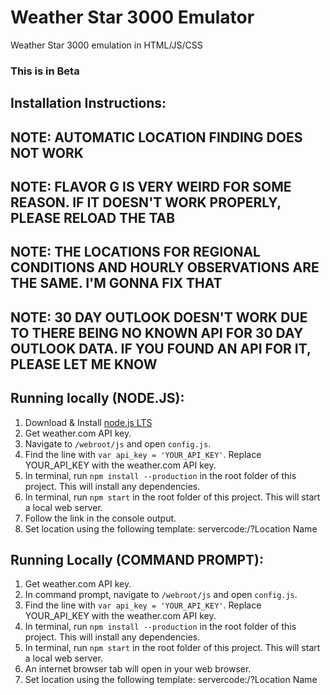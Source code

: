 # Weather Star 3000 Emulator
Weather Star 3000 emulation in HTML/JS/CSS

### This is in Beta

## Installation Instructions:

## NOTE: AUTOMATIC LOCATION FINDING DOES NOT WORK
## NOTE: FLAVOR G IS VERY WEIRD FOR SOME REASON. IF IT DOESN'T WORK PROPERLY, PLEASE RELOAD THE TAB
## NOTE: THE LOCATIONS FOR REGIONAL CONDITIONS AND HOURLY OBSERVATIONS ARE THE SAME. I'M GONNA FIX THAT
## NOTE: 30 DAY OUTLOOK DOESN'T WORK DUE TO THERE BEING NO KNOWN API FOR 30 DAY OUTLOOK DATA. IF YOU FOUND AN API FOR IT, PLEASE LET ME KNOW

## Running locally (NODE.JS):
1. Download & Install [node.js LTS](https://nodejs.org/en/)
2. Get weather.com API key.
3. Navigate to `/webroot/js` and open `config.js`.
4. Find the line with `var api_key = 'YOUR_API_KEY'`. Replace YOUR_API_KEY with the weather.com API key.
5. In terminal, run `npm install --production` in the root folder of this project. This will install any dependencies.
6. In terminal, run `npm start` in the root folder of this project. This will start a local web server.
7. Follow the link in the console output.
8. Set location using the following template: servercode:/?Location Name

## Running Locally (COMMAND PROMPT):
1. Get weather.com API key.
2. In command prompt, navigate to `/webroot/js` and open `config.js`.
3. Find the line with `var api_key = 'YOUR_API_KEY'`. Replace YOUR_API_KEY with the weather.com API key.
4. In terminal, run `npm install --production` in the root folder of this project. This will install any dependencies.
5. In terminal, run `npm start` in the root folder of this project. This will start a local web server.
6. An internet browser tab will open in your web browser.
7. Set location using the following template: servercode:/?Location Name
